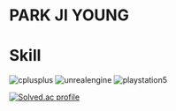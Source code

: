 # PARK JI YOUNG

# Skill
![cplusplus](https://img.shields.io/badge/cplusplus-00599C.svg?&style=for-the-badge&logo=cplusplus&logoColor=white)
![unrealengine](https://img.shields.io/badge/unrealengine-0E1128.svg?&style=for-the-badge&logo=unrealengine&logoColor=white)
![playstation5](https://img.shields.io/badge/playstation5-003791.svg?&style=for-the-badge&logo=playstation5&logoColor=white)

[![Solved.ac profile](http://mazassumnida.wtf/api/generate_badge?boj=rwsss)](https://solved.ac/{rwsss})
